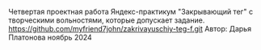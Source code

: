 Четвертая проектная работа Яндекс-практикум "Закрывающий тег" с творческими вольностями, которые допускает задание.
https://github.com/myfriend7john/zakrivayuschiy-teg-f.git Автор: Дарья Платонова ноябрь 2024
